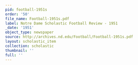 ```yaml
---
pid: football-1951s
order: '50'
file_name: Football-1951s.pdf
label: Notre Dame Scholastic Football Review - 1951
_date: '1951'
object_type: newspaper
source: http://archives.nd.edu/Football/Football-1951s.pdf
layout: scholastic_item
collection: scholastic
thumbnail: ''
full: ''
---
```

